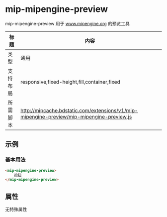 # mip-mipengine-preview

mip-mipengine-preview 用于 www.mipengine.org 的预览工具

标题|内容
----|----
类型|通用
支持布局|responsive,fixed-height,fill,container,fixed
所需脚本|http://mipcache.bdstatic.com/extensions/v1/mip-mipengine-preview/mip-mipengine-preview.js

## 示例

### 基本用法
```html
<mip-mipengine-preview>
    按钮
</mip-mipengine-preview>
```

## 属性

无特殊属性


